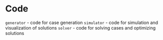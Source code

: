 # Code

`generator` - code for case generation
`simulator` - code for simulation and visualization of solutions
`solver` - code for solving cases and optimizing solutions